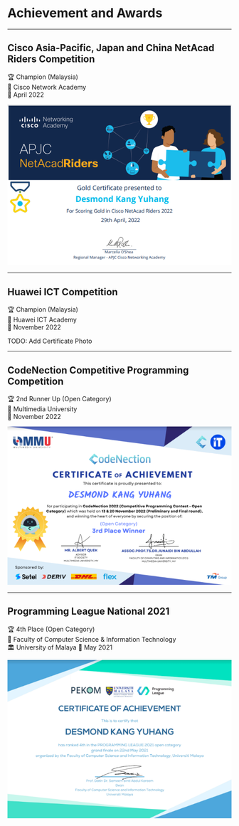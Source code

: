 # Achievement and Awards


<!--more-->

***

## **Cisco Asia-Pacific, Japan and China NetAcad Riders Competition**
:trophy: Champion (Malaysia)  
:school: Cisco Network Academy  
:date: April 2022  

[![APJC](APJC.png)](https://drive.google.com/file/d/1dG4CieF871TQc94pghTfde_bcPyJcZ52/view?usp=share_link)
        
***

## **Huawei ICT Competition**
:trophy: Champion (Malaysia)  
:school: Huawei ICT Academy  
:date: November 2022  

TODO: Add Certificate Photo

***

## **CodeNection Competitive Programming Competition**
:trophy: 2nd Runner Up (Open Category)  
:school: Multimedia University  
:date: November 2022  

[![CodeNection](CN.png)](https://drive.google.com/file/d/1UcPmka3UfeHp9Qpej5hcNXttKE5szIau/view?usp=share_link)

***

## **Programming League National 2021**
:trophy: 4th Place (Open Category)  
:school: Faculty of Computer Science & Information Technology  
:classical_building: University of Malaya
:date: May 2021  

[![Programming League National 2021](PLN2021.png)](https://drive.google.com/file/d/1HjgD4XPFA3JcQA3jSDsffrx4lhamffZK/view?usp=share_link)
